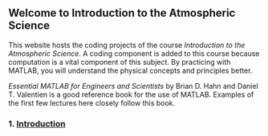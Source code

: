 ## Welcome to Introduction to the Atmospheric Science

This website hosts the coding projects of the course _Introduction to the Atmospheric Science_. A coding component is added to this course because computation is a vital component of this subject. By practicing with MATLAB, you will understand the physical concepts and principles better.

_Essential MATLAB for Engineers and Scientists_ by Brian D. Hahn and Daniel T. Valentien is a good reference book for the use of MATLAB. Examples of the first few lectures here closely follow this book.


### 1.  [Introduction](Lab1.md)

